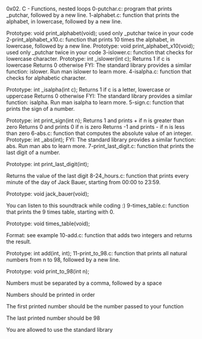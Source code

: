 0x02. C - Functions, nested loops
0-putchar.c: program that prints _putchar, followed by a new line. 1-alphabet.c: function that prints the alphabet, in lowercase, followed by a new line.

Prototype: void print_alphabet(void);
used only _putchar twice in your code 2-print_alphabet_x10.c: function that prints 10 times the alphabet, in lowercase, followed by a new line.
Prototype: void print_alphabet_x10(void);
used only _putchar twice in your code 3-islower.c: function that checks for lowercase character.
Prototype: int _islower(int c);
Returns 1 if c is lowercase
Returns 0 otherwise
FYI: The standard library provides a similar function: islower. Run man islower to learn more. 4-isalpha.c: function that checks for alphabetic character.

Prototype: int _isalpha(int c);
Returns 1 if c is a letter, lowercase or uppercase
Returns 0 otherwise
FYI: The standard library provides a similar function: isalpha. Run man isalpha to learn more. 5-sign.c: function that prints the sign of a number.

Prototype: int print_sign(int n);
Returns 1 and prints + if n is greater than zero
Returns 0 and prints 0 if n is zero
Returns -1 and prints - if n is less than zero 6-abs.c: function that computes the absolute value of an integer.
Prototype: int _abs(int);
FYI: The standard library provides a similar function: abs. Run man abs to learn more. 7-print_last_digit.c: function that prints the last digit of a number.

Prototype: int print_last_digit(int);

Returns the value of the last digit 8-24_hours.c: function that prints every minute of the day of Jack Bauer, starting from 00:00 to 23:59.

Prototype: void jack_bauer(void);

You can listen to this soundtrack while coding :) 9-times_table.c: function that prints the 9 times table, starting with 0.

Prototype: void times_table(void);

Format: see example 10-add.c: function that adds two integers and returns the result.

Prototype: int add(int, int); 11-print_to_98.c: function that prints all natural numbers from n to 98, followed by a new line.

Prototype: void print_to_98(int n);

Numbers must be separated by a comma, followed by a space

Numbers should be printed in order

The first printed number should be the number passed to your function

The last printed number should be 98

You are allowed to use the standard library

